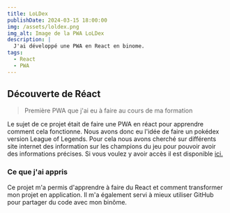 ```yaml
---
title: LoLDex
publishDate: 2024-03-15 18:00:00
img: /assets/loldex.png
img_alt: Image de la PWA LoLDex
description: |
  J'ai développé une PWA en React en binome. 
tags:
  - React
  - PWA
---
```


## Découverte de Réact

> Première PWA que j'ai eu à faire au cours de ma formation

Le sujet de ce projet était de faire une PWA en réact pour apprendre comment cela fonctionne. 
Nous avons donc eu l'idée de faire un pokédex version League of Legends. 
Pour cela nous avons cherché sur différents site internet des information sur les champions du jeu pour pouvoir avoir des informations précises. 
Si vous voulez y avoir accès il est disponible <a href="https://github.com/noahheinrich/loldex">ici. </a>

### Ce que j'ai appris 
Ce projet m'a permis d'apprendre à faire du React et comment transformer mon projet en application. 
Il m'a également servi à mieux utiliser GitHub pour partager du code avec mon binôme. 


